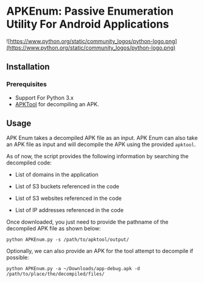 # APKEnum: Passive Enumeration Utility For Android Applications

![https://www.python.org/static/community_logos/python-logo.png](https://www.python.org/static/community_logos/python-logo.png)


## Installation
### Prerequisites
- Support For Python 3.x
- [APKTool](https://ibotpeaches.github.io/Apktool/) for decompiling an APK.


## Usage
APK Enum takes a decompiled APK file as an input. APK Enum can also take an APK file as input and will decompile the APK using the provided `apktool`.

As of now, the script provides the following information by searching the decompiled code:

* List of domains in the application

* List of S3 buckets referenced in the code

* List of S3 websites referenced in the code

* List of IP addresses referenced in the code

Once downloaded, you just need to provide the pathname of the decompiled APK file as shown below:

```
python APKEnum.py -s /path/to/apktool/output/
```

Optionally, we can also provide an APK for the tool attempt to decompile if possible:

```
python APKEnum.py -a ~/Downloads/app-debug.apk -d /path/to/place/the/decompiled/files/
```

